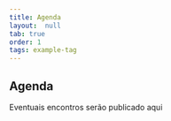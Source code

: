 ```yaml
---
title: Agenda
layout:  null
tab: true
order: 1
tags: example-tag
---
```


## Agenda

Eventuais encontros serão publicado aqui
